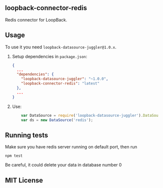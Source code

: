 ## loopback-connector-redis
Redis connector for LoopBack.
## Usage

To use it you need `loopback-datasource-juggler@1.0.x`.

1. Setup dependencies in `package.json`:

    ```json
    {
      ...
      "dependencies": {
        "loopback-datasource-juggler": "~1.0.0",
        "loopback-connector-redis": "latest"
      },
      ...
    }
    ```

2. Use:

    ```javascript
        var DataSource = require('loopback-datasource-juggler').DataSource;
        var ds = new DataSource('redis');
    ```

## Running tests

Make sure you have redis server running on default port, then run

    npm test

Be careful, it could delete your data in database number 0

## MIT License

